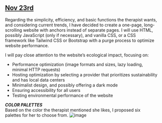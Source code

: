 ## <ins>Nov 23rd</ins>

Regarding the simplicity, efficiency, and basic functions the therapist wants, and considering current trends, I have decided to create a one-page, long-scrolling website with anchors instead of separate pages.
I will use HTML, possibly JavaScript (only if necessary), and vanilla CSS, or a CSS framework like Tailwind CSS or Bootstrap with a purge process to optimize website performance.

I will pay close attention to the website’s ecological impact, focusing on:
- Performance optimization (image formats and sizes, lazy loading, minimal HTTP requests)
- Hosting optimization by selecting a provider that prioritizes sustainability and has local data centers
- Minimalist design, and possibly offering a dark mode
- Ensuring accessibility for all users
- Testing environmental performance of the website


***COLOR PALETTES*** <br>
Based on the color the therapist mentioned she likes, I proposed six palettes for her to choose from.
![image](https://github.com/user-attachments/assets/1bba480c-f582-4e22-9e45-e41c247f6ab8)





